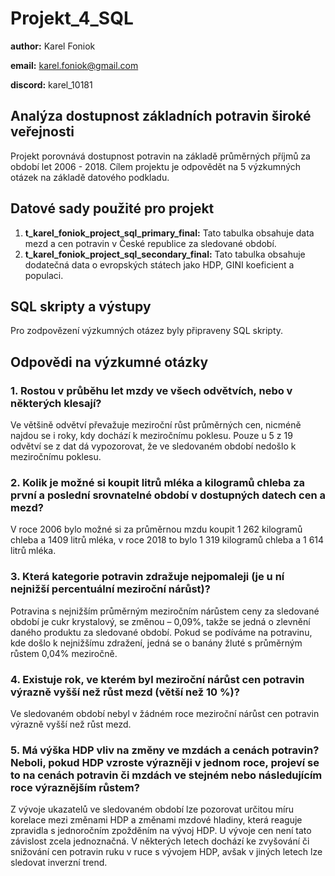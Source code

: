 # Projekt_4_SQL

**author:** Karel Foniok

**email:** karel.foniok@gmail.com

**discord:** karel_10181

## Analýza dostupnost základních potravin široké veřejnosti

Projekt porovnává dostupnost potravin na základě průměrných příjmů za období let 2006 - 2018. Cílem projektu je odpovědět na 5 výzkumných otázek na základě datového podkladu. 

## Datové sady použité pro projekt
1. **t_karel_foniok_project_sql_primary_final:** Tato tabulka obsahuje data mezd a cen potravin v České republice za sledované období.
2. **t_karel_foniok_project_sql_secondary_final:** Tato tabulka obsahuje dodatečná data o evropských státech jako HDP, GINI koeficient a populaci. 

## SQL skripty a výstupy
Pro zodpovězení výzkumných otázez byly připraveny SQL skripty.

## Odpovědi na výzkumné otázky

### 1. Rostou v průběhu let mzdy ve všech odvětvích, nebo v některých klesají?
Ve většině odvětví převažuje meziroční růst průměrných cen, nicméně najdou se i roky, kdy dochází k meziročnímu poklesu. Pouze u 5 z 19 odvětví se z dat dá vypozorovat, že ve sledovaném období nedošlo k meziročnímu poklesu.

### 2. Kolik je možné si koupit litrů mléka a kilogramů chleba za první a poslední srovnatelné období v dostupných datech cen a mezd?
V roce 2006 bylo možné si za průměrnou mzdu koupit 1 262 kilogramů chleba a 1409 litrů mléka, v roce 2018 to bylo 1 319 kilogramů chleba a 1 614 litrů mléka.

### 3. Která kategorie potravin zdražuje nejpomaleji (je u ní nejnižší percentuální meziroční nárůst)?
Potravina s nejnižším průměrným meziročním nárůstem ceny za sledované období je cukr krystalový, se změnou – 0,09%, takže se jedná o zlevnění daného produktu za sledované období. Pokud se podíváme na potravinu, kde došlo k nejnižšímu zdražení, jedná se o banány žluté s průměrným růstem 0,04% meziročně.

### 4. Existuje rok, ve kterém byl meziroční nárůst cen potravin výrazně vyšší než růst mezd (větší než 10 %)?
Ve sledovaném období nebyl v žádném roce meziroční nárůst cen potravin výrazně vyšší než růst mezd.

### 5. Má výška HDP vliv na změny ve mzdách a cenách potravin? Neboli, pokud HDP vzroste výrazněji v jednom roce, projeví se to na cenách potravin či mzdách ve stejném nebo následujícím roce výraznějším růstem?
Z vývoje ukazatelů ve sledovaném období lze pozorovat určitou míru korelace mezi změnami HDP a změnami mzdové hladiny, která reaguje zpravidla s jednoročním zpožděním na vývoj HDP. U vývoje cen není tato závislost zcela jednoznačná. V některých letech dochází ke zvyšování či snižování cen potravin ruku v ruce s vývojem HDP, avšak v jiných letech lze sledovat inverzní trend. 
